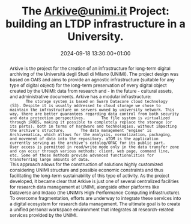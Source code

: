 ---
abstract: 'Arkive is the project for the creation of an infrastructure for long-term
  digital archiving of the Università degli Studi di Milano (UNIMI). The project design
  was based on OAIS and aims to provide an agnostic infrastructure (suitable for any
  type of digital object) for the long-term preservation of every digital object created
  by the UNIMI: data from research and - in the future - cultural assets, and administrative
  documents.

  Arkive has a modular infrastructure:

  1.            The storage system is based on Swarm Datacore cloud technology (S3).
  Despite it is usually addressed to cloud storage we chose to maintain the infrastructure
  on servers owned by university network. This way, there are better guarantees regarding
  data control from both security and data protection perspectives.

  2.            The file system is virtualized through iRODS, making it possible to
  completely replace the storage (or its parts), both in terms of hardware and technologies,
  without impacting the archive''s structure.

  3.            The data management "engine" is Archivematica, which allows for the
  analysis, normalization, packaging, and movement of data into the repository. aTOM
  is the application currently serving as the archive''s catalog/OPAC for its public
  part.

  4.            User access is permitted in read/write mode only in the data transfer
  zone and can occur through various methods: client, web page, command line, etc.
  Some of these methods provide advanced functionalities for transferring large amounts
  of data.

  This approach allows for the construction of solutions highly customized considering
  UNIMI structure and possible economic constraints and thus facilitating the long-term
  sustainability of this type of activity.

  As the project developed, it became clear that Arkive is just one of several centralized
  facilities for research data management at UNIMI, alongside other platforms like
  Dataverse and Indaco (the UNIMI’s High-Performance Computing infrastructure). To
  overcome fragmentation, efforts are underway to integrate these services into a
  digital ecosystem for research data management.

  The ultimate goal is to create a unified personal workspace environment that integrates
  all research-related services provided by the UNIMI.'
creators:
- federica zanardini
date: 2024-09-18 13:30:00+01:00
document_url: https://doi.org/10.5281/zenodo.13684176
grand_parent: iPRES
institutions: []
keywords:
- approaches to preservation
- from document to data
landing_page_url: https://zenodo.org/records/13684176
language: eng
layout: publication
license: Creative Commons Attribution Share-Alike 4.0 (CC-BY-SA-4.0)
notes_url: https://docs.google.com/document/d/1O71NsTHl1erV9cOk6ryAt_fu89P9WTLDnwbbtluYc2E/edit#heading=h.aar4tupij1po
parent: iPRES 2024
publication_type: poster
size: null
slides_url: ''
source_name: iPRES
stream_url: https://www.archief.vlaanderen.be/archief/records/dossiers/5acb210228ce4315ae650812d056a482329eb83ed2dc42398a51505dc153be81/documents/e468e40244c34b82858b50fb7eb58232f195eb8a607a42afa3eb4938971cce8d
title: 'The Arkive@unimi.it Project: building an LTDP infrastructure in a University.'
year: 2024
---